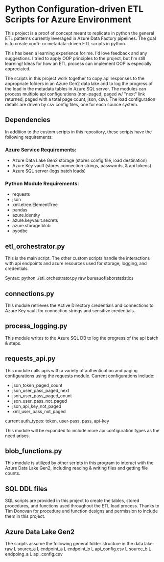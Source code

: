 # Python Configuration-driven ETL Scripts for Azure Environment
This project is a proof of concept meant to replicate in python the general ETL patterns currently leveraged in Azure Data Factory pipelines. The goal is to create confi- or metadata-driven ETL scripts in python.

This has been a learning experience for me. I'd love feedback and any suggestions. I tried to apply OOP principles to the project, but I'm still learning! Ideas for how an ETL process can implement OOP is especially appreciated.

The scripts in this project work together to copy api responses to the appropriate folders in an Azure Gen2 data lake and to log the progress of the load in the metadata tables in Azure SQL server. The modules can process multiple api configurations (non-paged, paged w/ "next" link returned, paged with a total page count, json, csv). The load configuration details are driven by csv config files, one for each source system.

## Dependencies
In addition to the custom scripts in this repository, these scripts have the following requirements:

### Azure Service Requirements:

 * Azure Data Lake Gen2 storage (stores config file, load destination)
 * Azure Key vault (stores connection strings, passwords, & api tokens)
 * Azure SQL server (logs batch loads)

### Python Module Requirements:

 * requests
 * json
 * xml.etree.ElementTree
 * pandas
 * azure.identity
 * azure.keyvault.secrets
 * azure.storage.blob
 * pyodbc

## etl_orchestrator.py
This is the main script. The other custom scripts handle the interactions with api endpoints and azure resources used for storage, logging, and credentials.

Syntax: python ./etl_orchestrator.py raw bureauoflaborstatistics

## connections.py
This module retrieves the Active Directory credentials and connections to Azure Key vault for connection strings and sensitive credentials.

## process_logging.py
This module writes to the Azure SQL DB to log the progress of the api batch & steps.

## requests_api.py
This module calls apis with a variety of authentication and paging configurations using the requests module. Current configurations include:

* json_token_paged_count
* json_user_pass_paged_next
* json_user_pass_paged_count
* json_user_pass_not_paged
* json_api_key_not_paged
* xml_user_pass_not_paged
  
current auth_types: token, user-pass, pass, api-key

This module will be expanded to include more api configuration types as the need arises.

## blob_functions.py
This module is utilized by other scripts in this program to interact with the Azure Data Lake Gen2, including reading & writing files and getting file counts.

## SQL DDL files
SQL scripts are provided in this project to create the tables, stored procedures, and functions used throughout the ETL load process. Thanks to Tim Donovan for procedure and function designs and permission to include them in this project.

## Azure Data Lake Gen2
The scripts assume the following general folder structure in the data lake:
raw
  L source_a
    L endpoint_a
    L endpoint_b
    L api_config.csv
  L source_b
    L endpoing_a
    L api_config.csv
